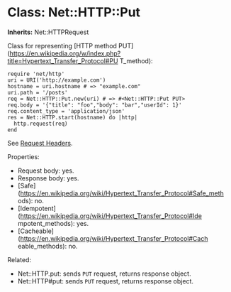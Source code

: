 # Class: Net::HTTP::Put
**Inherits:** Net::HTTPRequest
    

Class for representing [HTTP method
PUT](https://en.wikipedia.org/w/index.php?title=Hypertext_Transfer_Protocol#PU
T_method):

    require 'net/http'
    uri = URI('http://example.com')
    hostname = uri.hostname # => "example.com"
    uri.path = '/posts'
    req = Net::HTTP::Put.new(uri) # => #<Net::HTTP::Put PUT>
    req.body = '{"title": "foo","body": "bar","userId": 1}'
    req.content_type = 'application/json'
    res = Net::HTTP.start(hostname) do |http|
      http.request(req)
    end

See [Request Headers](rdoc-ref:Net::HTTPRequest@Request+Headers).

Properties:

*   Request body: yes.
*   Response body: yes.
*   [Safe](https://en.wikipedia.org/wiki/Hypertext_Transfer_Protocol#Safe_meth
    ods): no.
*   [Idempotent](https://en.wikipedia.org/wiki/Hypertext_Transfer_Protocol#Ide
    mpotent_methods): yes.
*   [Cacheable](https://en.wikipedia.org/wiki/Hypertext_Transfer_Protocol#Cach
    eable_methods): no.

Related:

*   Net::HTTP.put: sends `PUT` request, returns response object.
*   Net::HTTP#put: sends `PUT` request, returns response object.



